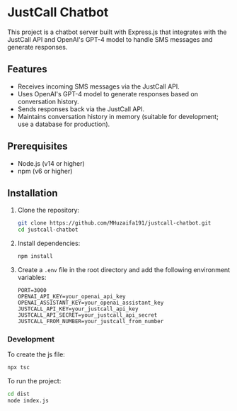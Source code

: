 # JustCall Chatbot

This project is a chatbot server built with Express.js that integrates with the JustCall API and OpenAI's GPT-4 model to handle SMS messages and generate responses.

## Features

- Receives incoming SMS messages via the JustCall API.
- Uses OpenAI's GPT-4 model to generate responses based on conversation history.
- Sends responses back via the JustCall API.
- Maintains conversation history in memory (suitable for development; use a database for production).

## Prerequisites

- Node.js (v14 or higher)
- npm (v6 or higher)

## Installation

1. Clone the repository:

    ```sh
    git clone https://github.com/MHuzaifa191/justcall-chatbot.git
    cd justcall-chatbot
    ```

2. Install dependencies:

    ```sh
    npm install
    ```

3. Create a `.env` file in the root directory and add the following environment variables:

    ```env
    PORT=3000
    OPENAI_API_KEY=your_openai_api_key
    OPENAI_ASSISTANT_KEY=your_openai_assistant_key
    JUSTCALL_API_KEY=your_justcall_api_key
    JUSTCALL_API_SECRET=your_justcall_api_secret
    JUSTCALL_FROM_NUMBER=your_justcall_from_number
    ```

### Development

To create the js file:

```sh
npx tsc
```

To run the project:
```sh
cd dist
node index.js
```
